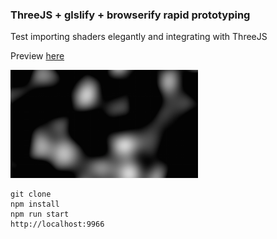 ### ThreeJS + glslify + browserify rapid prototyping 

Test importing shaders elegantly and integrating with ThreeJS

Preview [here](http://htmlpreview.github.io/?https://raw.githubusercontent.com/silviopaganini/glslify-rapid-prototype/master/index.html)

![image](https://raw.githubusercontent.com/silviopaganini/glslify-rapid-prototype/master/preview.png)


```
git clone 
npm install 
npm run start
http://localhost:9966
```
